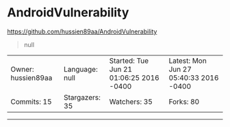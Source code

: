 # AndroidVulnerability

https://github.com/hussien89aa/AndroidVulnerability
<blockquote>
null
</blockquote>

<table>
<tr><td>Owner: hussien89aa</td>
    <td>Language: null</td>
    <td>Started: Tue Jun 21 01:06:25 2016 -0400</td>
    <td>Latest: Mon Jun 27 05:40:33 2016 -0400</td></tr>
<tr><td>Commits: 15</td>
    <td>Stargazers: 35</td>
    <td>Watchers: 35</td>
    <td>Forks: 80</td></tr>
</table>

---

